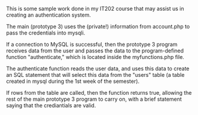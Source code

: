 This is some sample work done in my IT202 course that may assist us in creating an authentication system.

The main (prototype 3) uses the (private!) information from account.php to pass the credentials into mysqli.

If a connection to MySQL is successful, then the prototype 3 program receives data from the user and passes the data to the program-defined function "authenticate," which is located inside the myfunctions.php file.

The authenticate function reads the user data, and uses this data to create an SQL statement that will select this data from the "users" table (a table created in mysql during the 1st week of the semester). 

If rows from the table are called, then the function returns true, allowing the rest of the main prototype 3 program to carry on, with a brief statement saying that the crediantials are valid.

